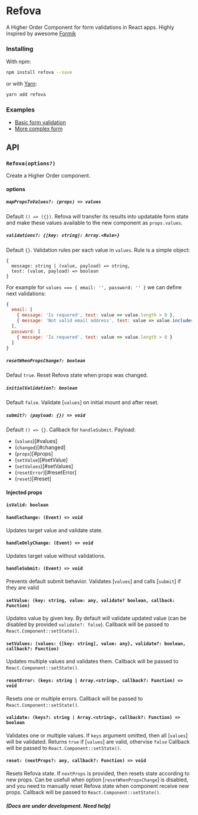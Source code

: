 # Refova

A Higher Order Component for form validations in React apps.
Highly inspired by awesome [Formik](https://github.com/jaredpalmer/formik)

### Installing
With npm:
```bash
npm install refova --save
```
or with [Yarn](https://yarnpkg.com):
```bash
yarn add refova
```

### Examples
- [Basic form validation](https://codesandbox.io/embed/40DXxo12)
- [More complex form](https://codesandbox.io/embed/k5pO1ZQPJ)


## API
### `Refova(options?)`
Create a Higher Order component.

#### options
##### `mapPropsToValues?: (props) => values`
Default `() => ({})`. Refova will transfer its results into updatable form state and make these values available to the new component as `props.values`.

##### `validations?: {[key: string]: Array.<Rule>}`
Default `{}`. Validation rules per each value in `values`. Rule is a simple object:
```
{
  message: string | (value, payload) => string, 
  test: (value, payload) => boolean
}
```
For example for `values === { email: '', password: '' }` we can define next validations:
```js
{ 
  email: [
    { message: 'Is requered', test: value => value.length > 0 },
    { message: 'Not valid email address', test: value => value.includes(@) }
  ],
  password: [
    { message: 'Is requered', test: value => value.length > 0 }
  ]
}
```

##### `resetWhenPropsChange?: boolean`
Defaul `true`. Reset Refova state when props was changed.

##### `initialValidation?: boolean`
Default `false`. Validate [`values`] on initial mount and after reset.

##### `submit?: (payload: {}) => void`
Default `() => {}`. Callback for `handleSubmit`.
Payload:
- (`values`)[#values]
- (`changed`)[#changed]
- (`props`)[#props]
- (`setValue`)[#setValue]
- (`setValues`)[#setValues]
- (`resetError`)[#resetError]
- (`reset`)[#reset]

#### Injected props

#### `isValid: boolean`

#### `handleChange: (Event) => void`
Updates target value and validate state.

#### `handleOnlyChange: (Event) => void`
Updates target value without validations.

#### `handleSubmit: (Event) => void`
Prevents default submit behavior. Validates [`values`] and calls [`submit`] if they are valid

#### `setValue: (key: string, value: any, validate? boolean, callback: Function)`
Updates value by given key. By default will validate updated value (can be disabled by provided `validate?: false`). 
Callback will be passed to `React.Component::setState()`.

#### `setValues: (values: {[key: string], value: any}, validate?: boolean, callback?: Function)`
Updates multiple values and validates them. Callback will be passed to `React.Component::setState()`.

#### `resetError: (keys: string | Array.<string>, callback?: Function) => void`
Resets one or multiple errors. 
Callback will be passed to `React.Component::setState()`.

#### `validate: (keys?: string | Array.<string>, callback?: Function) => boolean`
Validates one or multiple values. If `keys` argument omitted, then all [`values`] will be validated.
Returns `true` if [`values`] are valid, othervise `false`
Callback will be passed to `React.Component::setState()`.

#### `reset: (nextProps?: any, callback?: Function) => void`
Resets Refova state. If `nextProps` is provided, then resets state according to new props. 
Can be usefull when option [`resetWhenPropsChange`] is disabled, and you need to
manually reset Refova state when component receive new props.
Callback will be passed to `React.Component::setState()`.

#### _(Docs are under development. Need help)_
